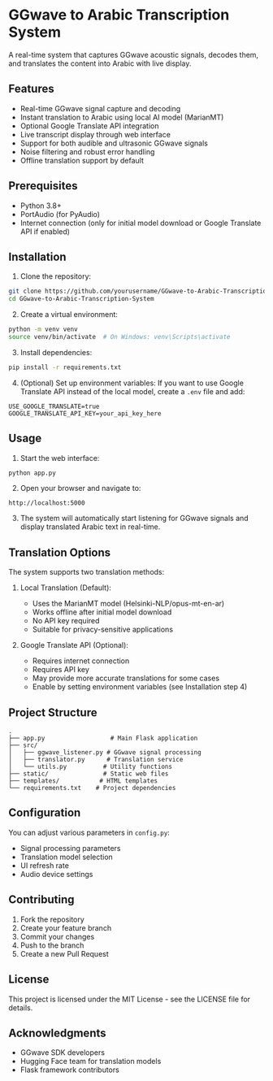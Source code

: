 # GGwave to Arabic Transcription System

A real-time system that captures GGwave acoustic signals, decodes them, and translates the content into Arabic with live display.

## Features

- Real-time GGwave signal capture and decoding
- Instant translation to Arabic using local AI model (MarianMT)
- Optional Google Translate API integration
- Live transcript display through web interface
- Support for both audible and ultrasonic GGwave signals
- Noise filtering and robust error handling
- Offline translation support by default

## Prerequisites

- Python 3.8+
- PortAudio (for PyAudio)
- Internet connection (only for initial model download or Google Translate API if enabled)

## Installation

1. Clone the repository:
```bash
git clone https://github.com/yourusername/GGwave-to-Arabic-Transcription-System.git
cd GGwave-to-Arabic-Transcription-System
```

2. Create a virtual environment:
```bash
python -m venv venv
source venv/bin/activate  # On Windows: venv\Scripts\activate
```

3. Install dependencies:
```bash
pip install -r requirements.txt
```

4. (Optional) Set up environment variables:
If you want to use Google Translate API instead of the local model, create a `.env` file and add:
```
USE_GOOGLE_TRANSLATE=true
GOOGLE_TRANSLATE_API_KEY=your_api_key_here
```

## Usage

1. Start the web interface:
```bash
python app.py
```

2. Open your browser and navigate to:
```
http://localhost:5000
```

3. The system will automatically start listening for GGwave signals and display translated Arabic text in real-time.

## Translation Options

The system supports two translation methods:

1. Local Translation (Default):
   - Uses the MarianMT model (Helsinki-NLP/opus-mt-en-ar)
   - Works offline after initial model download
   - No API key required
   - Suitable for privacy-sensitive applications

2. Google Translate API (Optional):
   - Requires internet connection
   - Requires API key
   - May provide more accurate translations for some cases
   - Enable by setting environment variables (see Installation step 4)

## Project Structure

```
.
├── app.py                  # Main Flask application
├── src/
│   ├── ggwave_listener.py # GGwave signal processing
│   ├── translator.py      # Translation service
│   └── utils.py          # Utility functions
├── static/               # Static web files
├── templates/           # HTML templates
└── requirements.txt    # Project dependencies
```

## Configuration

You can adjust various parameters in `config.py`:
- Signal processing parameters
- Translation model selection
- UI refresh rate
- Audio device settings

## Contributing

1. Fork the repository
2. Create your feature branch
3. Commit your changes
4. Push to the branch
5. Create a new Pull Request

## License

This project is licensed under the MIT License - see the LICENSE file for details.

## Acknowledgments

- GGwave SDK developers
- Hugging Face team for translation models
- Flask framework contributors 